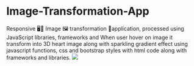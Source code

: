 # Image-Transformation-App
Responsive 🖥️📲 Image 🖼️ transformation 🧩application, processed using JavaScript libraries, frameworks and When user hover on image it transform into 3D heart image along with sparkling gradient effect using javascript functions, css and bootstrap styles with html code along with frameworks and libraries.
<img src="https://github.com/Akshayadeveloper/Image-Transformation-App/blob/main/Video.Guru_20231230_105836856.mp4">
